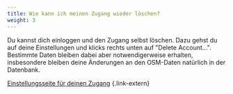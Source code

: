 ```yaml
---
title: Wie kann ich meinen Zugang wieder löschen?
weight: 3
---
```


Du kannst dich einloggen und den Zugang selbst löschen. Dazu gehst du auf deine
Einstellungen und klicks rechts unten auf "Delete Account...". Bestimmte Daten
bleiben dabei aber notwendigerweise erhalten, insbesondere bleiben deine
Änderungen an den OSM-Daten natürlich in der Datenbank.

[Einstellungsseite für deinen Zugang](https://www.openstreetmap.org/account/edit)
{.link-extern}
